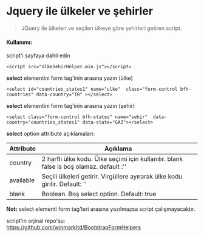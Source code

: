 Jquery ile ülkeler ve şehirler
===================
> JQuery ile ülkeleri ve seçilen ülkeye göre şehirleri getiren script.


#### <i class="icon-file"></i> Kullanımı:
  

  script'i sayfaya dahil edin
   

    <script src="UlkeSehirHelper.min.js"></script>

**select** elementini form tag'inin arasına yazın (ülke)

    <select id="countries_states1" name="ulke"  class="form-control bfh-countries" data-country="TR" ></select>
**select** elementini form tag'inin arasına yazın (şehir)

    <select class="form-control bfh-states" name="sehir"  data-country="countries_states1" data-state="GAZ"></select>

**select** option attribute açıklamaları:

Attribute     | Açıklama
-------- | ---
country | 2 harfli ülke kodu. Ülke seçimi için kullanılır. blank false is boş olamaz. default :''
available    |Seçili ülkeleri getirir. Virgüllere ayırarak ülke kodu girilir. Default: ''
blank     |Boolean. Boş select option. Default: true

**Not:** select elementi form tag'leri arasına yazılmazsa script çalışmayacaktır.

script'in orjinal repo'su: https://github.com/winmarkltd/BootstrapFormHelpers
